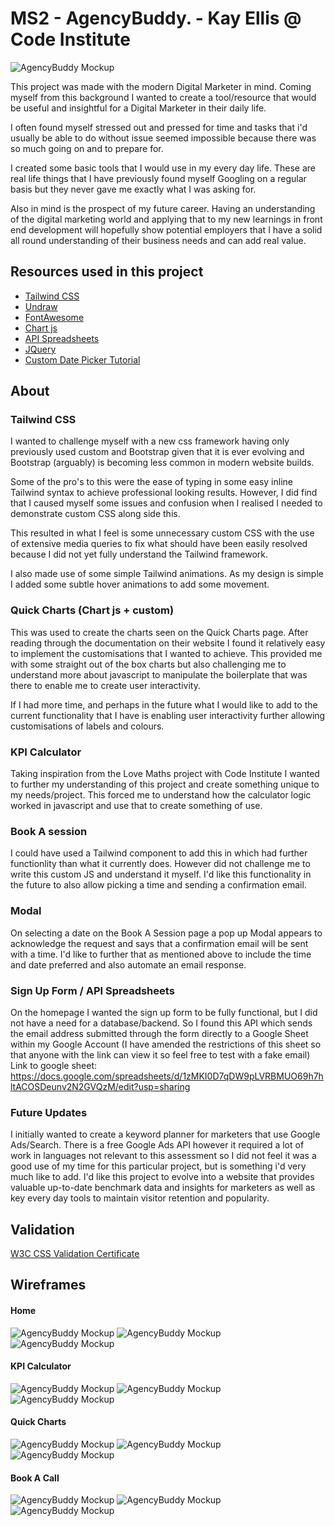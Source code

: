 # MS2 - AgencyBuddy. - Kay Ellis @ Code Institute
![AgencyBuddy Mockup](/assets/images/mockup.png)

This project was made with the modern Digital Marketer in mind.
Coming myself from this background I wanted to create a tool/resource that would be useful and insightful for a Digital Marketer in their daily life. 

I often found myself stressed out and pressed for time and tasks that i'd usually be able to do without issue seemed impossible because there was so much going on and to prepare for. 

I created some basic tools that I would use in my every day life. These are real life things that I have previously found myself Googling on a regular basis but they never gave me exactly what I was asking for. 

Also in mind is the prospect of my future career. Having an understanding of the digital marketing world and applying that to my new learnings in front end development will hopefully show potential employers that I have a solid all round understanding of their business needs and can add real value.


## Resources used in this project

 - [Tailwind CSS](https://tailwindcss.com/)
 - [Undraw](https://undraw.co/)
 - [FontAwesome](https://fontawesome.com/)
 - [Chart js](https://www.chartjs.org/)
 - [API Spreadsheets](https://www.apispreadsheets.com/)
 - [JQuery](https://jquery.com/)
 - [Custom Date Picker Tutorial](https://www.youtube.com/watch?v=wY2dao1hJms)

 ## About

 ### Tailwind CSS 
 I wanted to challenge myself with a new css framework having only previously used custom and Bootstrap given that it is ever evolving and Bootstrap (arguably) is becoming less common in modern website builds. 

 Some of the pro's to this were the ease of typing in some easy inline Tailwind syntax to achieve professional looking results. However, I did find that I caused myself some issues and confusion when I realised I needed to demonstrate custom CSS along side this. 

 This resulted in what I feel is some unnecessary custom CSS with the use of extensive media queries to fix what should have been easily resolved because I did not yet fully understand the Tailwind framework.

 I also made use of some simple Tailwind animations. As my design is simple I added some subtle hover animations to add some movement.

  ### Quick Charts (Chart js + custom)
  This was used to create the charts seen on the Quick Charts page. After reading through the documentation on their website I found it relatively easy to implement the customisations that I wanted to achieve. This provided me with some straight out of the box charts but also challenging me to understand more about javascript to manipulate the boilerplate that was there to enable me to create user interactivity. 

  If I had more time, and perhaps in the future what I would like to add to the current functionality that I have is enabling user interactivity further allowing customisations of labels and colours. 

  ### KPI Calculator

  Taking inspiration from the Love Maths project with Code Institute I wanted to further my understanding of this project and create something unique to my needs/project. This forced me to understand how the calculator logic worked in javascript and use that to create something of use. 

  ### Book A session

  I could have used a Tailwind component to add this in which had further functionlity than what it currently does. However did not challenge me to write this custom JS and understand it myself. I'd like this functionality in the future to also allow picking a time and sending a confirmation email.

   ### Modal

   On selecting a date on the Book A Session page a pop up Modal appears to acknowledge the request and says that a confirmation email will be sent with a time. I'd like to further that as mentioned above to include the time and date preferred and also automate an email response. 

   ### Sign Up Form / API Spreadsheets

   On the homepage I wanted the sign up form to be fully functional, but I did not have a need for a database/backend. So I found this API which sends the email address submitted through the form directly to a Google Sheet within my Google Account (I have amended the restrictions of this sheet so that anyone with the link can view it so feel free to test with a fake email) Link to google sheet:
   https://docs.google.com/spreadsheets/d/1zMKI0D7qDW9pLVRBMUO69h7hltACOSDeunv2N2GVQzM/edit?usp=sharing


### Future Updates
I initially wanted to create a keyword planner for marketers that use Google Ads/Search. There is a free Google Ads API however it required a lot of work in languages not relevant to this assessment so I did not feel it was a good use of my time for this particular project, but is something i'd very much like to add. I'd like this project to evolve into a website that provides valuable up-to-date benchmark data and insights for marketers as well as key every day tools to maintain visitor retention and popularity.
  
## Validation

[W3C CSS Validation Certificate](http://jigsaw.w3.org/css-validator/check/referer)

## Wireframes

#### Home 

![AgencyBuddy Mockup](/assets/images/desktophome.png)
![AgencyBuddy Mockup](/assets/images/tablethome.png)
![AgencyBuddy Mockup](/assets/images/mobilehome.png)

#### KPI Calculator

![AgencyBuddy Mockup](/assets/images/kpidesktop.png)
![AgencyBuddy Mockup](/assets/images/kpitablet.png)
![AgencyBuddy Mockup](/assets/images/kpimobile.png)

#### Quick Charts

![AgencyBuddy Mockup](/assets/images/quickchartdesktop.png)
![AgencyBuddy Mockup](/assets/images/quickcharttablet.png)
![AgencyBuddy Mockup](/assets/images/quickchartmobile.png)

#### Book A Call

![AgencyBuddy Mockup](/assets/images/bookingdesktop.png)
![AgencyBuddy Mockup](/assets/images/bookingtablet.png)
![AgencyBuddy Mockup](/assets/images/bookingmobile.png)



